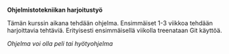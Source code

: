 **Ohjelmistotekniikan harjoitustyö**

Tämän kurssin aikana tehdään ohjelma.
Ensimmäiset 1-3 viikkoa tehdään harjoittavia tehtäviä.
Erityisesti ensimmäisellä viikolla treenataan Git käyttöä.

*Ohjelma voi olla peli tai hyötyohjelma*
